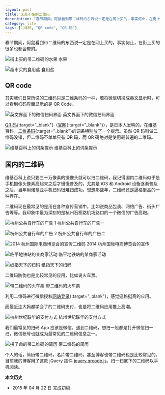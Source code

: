 ```yaml
---
layout: post
title: 无处不在的二维码
description: "春节期间，阿鼠看到带二维码的东西说一定是在网上买的，事实何止，在街上买的很多也都会带的。"
category: life
tags: [二维码, "QR code", "QR 码"]
---
```


春节期间，阿鼠看到带二维码的东西说一定是在网上买的，事实何止，在街上买的很多也都会带的。

![街上买的带二维码的水果]({{site.IMG_PATH}}/qrcode-01.jpg_640)
水果

![超市买的食用盐]({{site.IMG_PATH}}/qrcode-02.jpg_640)
食用盐

## QR code

其实我们日常所说的二维码只是二维条码的一种，若将微信切换成英文显示时，可以看到扫码界面显示的是 QR Code。

![英文界面下的微信扫码界面]({{site.IMG_PATH}}/qrcode-01.png?imageView2/2/w/360/q/90)
英文界面下的微信扫码界面

[QR 码](http://zh.wikipedia.org/wiki/QR%E7%A2%BC){:target="_blank"}（[官网](http://www.qrcode.com/){:target="_blank"}），是日本人发明的，在维基百科，[二维条码](http://zh.wikipedia.org/zh-cn/%E4%BA%8C%E7%B6%AD%E6%A2%9D%E7%A2%BC){:target="_blank"}的词条特别放了一个提示。虽然 QR 码叫做二维码没错，但二维码不单单只有 QR 码，而 QR 码绝对是使用最普遍的二维码。

![维基百科上的词条提示]({{site.IMG_PATH}}/qrcode-02.png_640)
维基百科上的词条提示

## 国内的二维码

维基百科上说只要三十万像素的摄像头就可以扫二维码，我记得国内二维码似乎是手机摄像头像素高起来之后才慢慢普及的，尤其是 iOS 和 Android 设备逐渐普及之后，当年用诺基亚手机扫码很难扫成功。想想那些年，二维码还是逼格挺高的一种存在。

二维码现在最常见的是用在各种宣传营销中，比如说商品包装、网络广告、街头广告等等。我印象中最为深刻的是杭州石桥路机场路口的一个微信的广告高炮。

![杭州公共自行车的广告 1]({{site.IMG_PATH}}/qrcode-03.jpg_640)
杭州公共自行车的广告一

![杭州公共自行车的广告 2]({{site.IMG_PATH}}/qrcode-04.jpg_640)
杭州公共自行车的广告二

![2014 杭州国际电商博览会的宣传二维码]({{site.IMG_PATH}}/qrcode-05.jpg_640)
2014 杭州国际电商博览会的宣传

![临平地铁站的某商家活动]({{site.IMG_PATH}}/qrcode-06.jpg_640)
临平地铁站的某商家活动

![纸指天下的扫码]({{site.IMG_PATH}}/qrcode-07.jpg_640)
纸指天下的扫码


二维码防伪也是比较常见的应用，比如说火车票。

![带二维码的火车票]({{site.IMG_PATH}}/qrcode-08.jpg_640)
带二维码的火车票

利用二维码进行微信授权[网站登录](https://open.weixin.qq.com/cgi-bin/showdocument?action=doc&id=open1419316505&t=0.7904157447748448){:target="_blank"}，感觉逼格挺高的应用。

而最近连大妈都学会了的二维码支付，也是将二维码应用推上高潮。

![杭州世纪联华的支付方式]({{site.IMG_PATH}}/qrcode-09.jpg_640)
杭州世纪联华的支付方式

我们最常见的扫码 App 应该是微信，遇到二维码，想扫一般都是打开微信扫一扫，微信帐号也就成为最常见的二维码信息之一。

![拼了命的带二维码的简历]({{site.IMG_PATH}}/qrcode-10.jpg_640)
带二维码的简历

个人的话，简历带二维码，名片带二维码，甚至博客也带二维码也是比较常见的。目前我的博客用了这款 jQuery 插件 [jquery.qrcode.js](http://jeromeetienne.github.io/jquery-qrcode/)，扫一扫底下的二维码以手机阅读。

**本文历史**

* 2015 年 04 月 22 日 完成初稿
